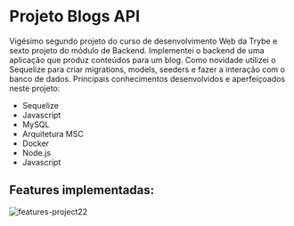 # Projeto Blogs API #

Vigésimo segundo projeto do curso de desenvolvimento Web da Trybe e sexto projeto do módulo de Backend. 
Implementei o backend de uma aplicação que produz conteúdos para um blog. Como novidade utilizei o Sequelize para criar migrations, models, seeders e fazer a interação com o banco de dados. Principais conhecimentos desenvolvidos e aperfeiçoados neste projeto:

- Sequelize
- Javascript
- MySQL
- Arquitetura MSC
- Docker 
- Node.js
- Javascript

## Features implementadas: ##

![features-project22](https://github.com/gabrielaguiardantas/project-blogs-api/assets/110852595/4c1fcfb1-0a15-4873-a6e3-1b3fbd890eef)

